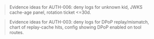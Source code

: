 
> Evidence ideas for AUTH-006: deny logs for unknown kid, JWKS cache-age panel, rotation ticket <=30d.

> Evidence ideas for AUTH-003: deny logs for DPoP replay/mismatch, chart of replay-cache hits, config showing DPoP enabled on tool routes.
